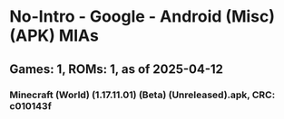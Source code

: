 # No-Intro - Google - Android (Misc) (APK) MIAs
## Games: 1, ROMs: 1, as of 2025-04-12

### Minecraft (World) (1.17.11.01) (Beta) (Unreleased).apk, CRC: c010143f
